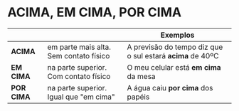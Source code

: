 # ACIMA, EM CIMA, POR CIMA

|              |                                        | Exemplos                                        |
| --           | --                                     | --                                              |
| **ACIMA**    | em parte mais alta. Sem contato físico | A previsão do tempo diz que o sul estará **acima** de 40ºC |
| **EM CIMA**  | na parte superior. Com contato físico  | O meu celular está **em cima** da mesa  |
| **POR CIMA** | na parte superior. Igual que "em cima" | A água caiu **por cima** dos papéis     |
